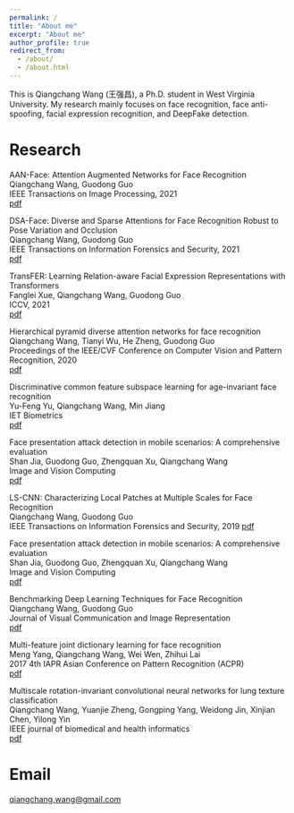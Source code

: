 ```yaml
---
permalink: /
title: "About me"
excerpt: "About me"
author_profile: true
redirect_from: 
  - /about/
  - /about.html
---
```


This is Qiangchang Wang (王强昌), a Ph.D. student in West Virginia University. My research mainly focuses on face recognition, face anti-spoofing, facial expression recognition, and DeepFake detection.

Research
======
AAN-Face: Attention Augmented Networks for Face Recognition                                                                                                       
Qiangchang Wang, Guodong Guo                                                                                                                                       
IEEE Transactions on Image Processing, 2021                                                                                                                       
[pdf](https://ieeexplore.ieee.org/abstract/document/9527125)

DSA-Face: Diverse and Sparse Attentions for Face Recognition Robust to Pose Variation and Occlusion                                                               
Qiangchang Wang, Guodong Guo                                                                                                                                       
IEEE Transactions on Information Forensics and Security, 2021                                                                                                     
[pdf](https://ieeexplore.ieee.org/abstract/document/9526849)

TransFER: Learning Relation-aware Facial Expression Representations with Transformers                                                                             
Fanglei Xue, Qiangchang Wang, Guodong Guo                                                                                                                         
ICCV, 2021                                                                                                                         
[pdf](https://arxiv.org/pdf/2108.11116.pdf)

Hierarchical pyramid diverse attention networks for face recognition                                                                                               
Qiangchang Wang, Tianyi Wu, He Zheng, Guodong Guo                                                                                                                 
Proceedings of the IEEE/CVF Conference on Computer Vision and Pattern Recognition, 2020                                                                           
[pdf](https://openaccess.thecvf.com/content_CVPR_2020/html/Wang_Hierarchical_Pyramid_Diverse_Attention_Networks_for_Face_Recognition_CVPR_2020_paper.html)

Discriminative common feature subspace learning for age-invariant face recognition                                                                                 
Yu-Feng Yu, Qiangchang Wang, Min Jiang                                                                                                                             
IET Biometrics                                                                                                                                                     
[pdf](https://digital-library.theiet.org/content/journals/10.1049/iet-bmt.2019.0104)

Face presentation attack detection in mobile scenarios: A comprehensive evaluation                                                                                 
Shan Jia, Guodong Guo, Zhengquan Xu, Qiangchang Wang                                                                                                               
Image and Vision Computing                                                                                                                                        
[pdf](https://www.sciencedirect.com/science/article/abs/pii/S0262885619304196)


LS-CNN: Characterizing Local Patches at Multiple Scales for Face Recognition                                                                                       
Qiangchang Wang, Guodong Guo                                                                                                                                       
IEEE Transactions on Information Forensics and Security, 2019
[pdf](https://ieeexplore.ieee.org/abstract/document/8865656)

Face presentation attack detection in mobile scenarios: A comprehensive evaluation                                                                                 
Shan Jia, Guodong Guo, Zhengquan Xu, Qiangchang Wang                                                                                                               
Image and Vision Computing                                                                                                                                        
[pdf](https://www.sciencedirect.com/science/article/abs/pii/S0262885619304196)

Benchmarking Deep Learning Techniques for Face Recognition                                                                                                         
Qiangchang Wang, Guodong Guo                                                                                                                                       
Journal of Visual Communication and Image Representation                                                                                                           
[pdf](https://www.sciencedirect.com/science/article/abs/pii/S1047320319302846)

Multi-feature joint dictionary learning for face recognition                                                                                                       
Meng Yang, Qiangchang Wang, Wei Wen, Zhihui Lai                                                                                                                   
2017 4th IAPR Asian Conference on Pattern Recognition (ACPR)                                                                                                       
[pdf](https://ieeexplore.ieee.org/abstract/document/8575896)

Multiscale rotation-invariant convolutional neural networks for lung texture classification                                                                       
Qiangchang Wang, Yuanjie Zheng, Gongping Yang, Weidong Jin, Xinjian Chen, Yilong Yin                                                                               
IEEE journal of biomedical and health informatics                                                                                                                 
[pdf](https://ieeexplore.ieee.org/abstract/document/7883849)

Email
======
qiangchang.wang@gmail.com

